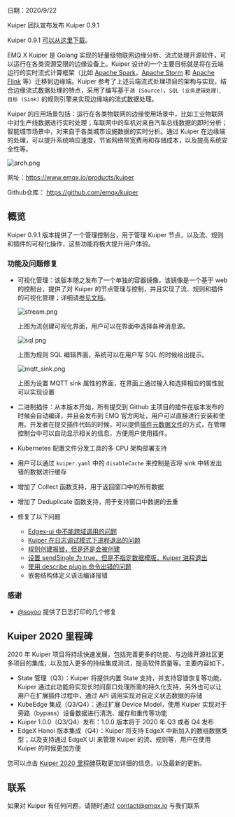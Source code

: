 
日期：2020/9/22

Kuiper 团队宣布发布 Kuiper 0.9.1

Kuiper 0.9.1 [可以从这里下载](https://github.com/emqx/kuiper/releases/tag/0.9.1)。

EMQ X Kuiper 是 Golang 实现的轻量级物联网边缘分析、流式处理开源软件，可以运行在各类资源受限的边缘设备上。Kuiper 设计的一个主要目标就是将在云端运行的实时流式计算框架（比如 [Apache Spark](https://spark.apache.org/)，[Apache Storm](https://storm.apache.org/) 和 [Apache Flink](https://flink.apache.org/) 等）迁移到边缘端。Kuiper 参考了上述云端流式处理项目的架构与实现，结合边缘流式数据处理的特点，采用了编写基于`源 (Source)`，`SQL (业务逻辑处理)`, `目标 (Sink)` 的规则引擎来实现边缘端的流式数据处理。

Kuiper 的应用场景包括：运行在各类物联网的边缘使用场景中，比如工业物联网中对生产线数据进行实时处理；车联网中的车机对来自汽车总线数据的即时分析；智能城市场景中，对来自于各类城市设施数据的实时分析。通过 Kuiper 在边缘端的处理，可以提升系统响应速度，节省网络带宽费用和存储成本，以及提高系统安全性等。

![arch.png](https://static.emqx.net/images/16badd462e9d81fc6d04a2f79667dc5d.png)

网址：https://www.emqx.io/products/kuiper

Github仓库： https://github.com/emqx/kuiper

## 概览

Kuiper 0.9.1 版本提供了一个管理控制台，用于管理 Kuiper 节点，以及流、规则和插件的可视化操作，这些功能将极大提升用户体验。

### 功能及问题修复

- 可视化管理：该版本随之发布了一个单独的容器镜像，该镜像是一个基于 web 的控制台，提供了对 Kuiper 的节点管理与控制，并且实现了流、规则和插件的可视化管理；详细请[参见文档](https://github.com/emqx/kuiper/tree/master/docs/zh_CN/manager-ui/overview.md)。

  ![stream.png](https://static.emqx.net/images/1ffbfbbbf9a6a4cb529913c3cca9ad16.png)

  上图为流创建可视化界面，用户可以在界面中选择各种消息源。

  ![sql.png](https://static.emqx.net/images/b10eecf2402220be71e97d9a9c8722da.png)

  上图为规则 SQL 编辑界面，系统可以在用户写 SQL 的时候给出提示。

   ![mqtt_sink.png](https://static.emqx.net/images/f5b41e850c709e21638758c22273fde1.png)

  上图为设置 MQTT sink 属性的界面，在界面上通过输入和选择相应的属性就可以实现设置

- 二进制插件：从本版本开始，所有提交到 Github 主项目的插件在版本发布的时候会自动编译，并且会发布到 EMQ 官方网址，用户可以直接进行安装和使用。开发者在提交插件代码的时候，可以提供[插件元数据文件](https://github.com/emqx/kuiper/blob/master/docs/zh_CN/plugins/overview.md)的方式，在管理控制台中可以自动显示相关的信息，方便用户使用插件。

- Kubernetes 配置文件分发工具的多 CPU 架构部署支持

- 用户可以通过 `kuiper.yaml` 中的 `disableCache` 来控制是否将 sink 中转发出错的数据进行缓存

- 增加了 Collect 函数支持，用于返回窗口中的所有数据

- 增加了 Deduplicate 函数支持，用于支持窗口中数据的去重

- 修复了以下问题

  - [Edgex-ui 中不能跨域调用的问题](https://github.com/emqx/kuiper/issues/405)
  - [Kuiper 在日志调试模式下进程退出的问题]( https://github.com/emqx/kuiper/issues/438)
  - [规则创建报错，但是还是会被创建](https://github.com/emqx/kuiper/issues/426)
  - [设置 sendSingle 为 true，但是不指定数据模版，Kuiper 进程退出](https://github.com/emqx/kuiper/issues/416)
  - [使用 describe plugin 命令出错的问题](https://github.com/emqx/kuiper/issues/413)
  - 嵌套结构体定义语法编译报错

### 感谢

- [@soyoo](https://github.com/soyoo) 提供了日志打印的几个修复

## Kuiper 2020 里程碑

2020 年 Kuiper 项目将持续快速发展，包括完善更多的功能、与边缘开源社区更多项目的集成，以及加入更多的持续集成测试，提高软件质量等。主要内容如下，

- State 管理（Q3）：Kuiper 将提供内置 State 支持，并支持容错恢复等功能，Kuiper 通过此功能将实现长时间窗口处理所需的持久化支持，另外也可以让用户在扩展插件过程中，通过 API 调用实现对自定义状态数据的存储
- KubeEdge 集成（Q3/Q4）：通过扩展 Device Model，使用 Kuiper 实现对于旁路（bypass）设备数据进行清洗、缓存和重传等功能
- Kuiper 1.0.0（Q3/Q4）发布：1.0.0 版本将于 2020 年 Q3 或者 Q4 发布
- EdgeX Hanoi 版本集成（Q4）：Kuiper 将支持 EdgeX 中新加入的数组数据类型；以及支持通过 EdgeX UI 来管理 Kuiper 的流、规则等，用户在使用 Kuiper 的时候更加方便 

您可以点击 [Kuiper 2020 里程碑](https://github.com/emqx/kuiper/projects/1)获取更加详细的信息，以及最新的更新。

## 联系

如果对 Kuiper 有任何问题，请随时通过 contact@emqx.io 与我们联系